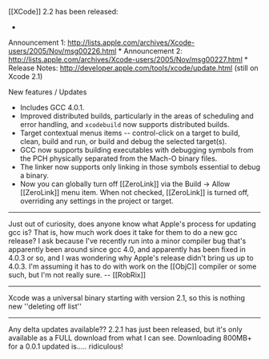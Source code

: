

[[XCode]] 2.2 has been released:


*
Announcement 1: http://lists.apple.com/archives/Xcode-users/2005/Nov/msg00226.html
*
Announcement 2: http://lists.apple.com/archives/Xcode-users/2005/Nov/msg00227.html
*
Release Notes: http://developer.apple.com/tools/xcode/update.html (still on Xcode 2.1)



New features / Updates


* Includes GCC 4.0.1.
* Improved distributed builds, particularly in the areas of scheduling and error handling, and <code>xcodebuild</code> now supports distributed builds.
* Target contextual menus items -- control-click on a target to build, clean, build and run, or build and debug the selected target(s).
* GCC now supports building executables with debugging symbols from the PCH physically separated from the Mach-O binary files.
* The linker now supports only linking in those symbols essential to debug a binary.
* Now you can globally turn off [[ZeroLink]] via the Build -> Allow [[ZeroLink]] menu item. When not checked, [[ZeroLink]] is turned off, overriding any settings in the project or target.


----

Just out of curiosity, does anyone know what Apple's process for updating gcc is? That is, how much work does it take for them to do a new gcc release? I ask because I've recently run into a minor compiler bug that's apparently been around since gcc 4.0, and apparently has been fixed in 4.0.3 or so, and I was wondering why Apple's release didn't bring us up to 4.0.3. I'm assuming it has to do with work on the [[ObjC]] compiler or some such, but I'm not really sure. -- [[RobRix]]

----

Xcode was a universal binary starting with version 2.1, so this is nothing new ''deleting off list''

----

Any delta updates available?? 2.2.1 has just been released, but it's only available as a FULL download from what I can see. Downloading 800MB+ for a 0.0.1 updated is..... ridiculous!